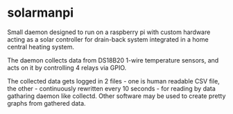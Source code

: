 # solarmanpi
Small daemon designed to run on a raspberry pi with custom hardware acting as a solar controller for drain-back system
integrated in a home central heating system.

The daemon collects data from DS18B20 1-wire temperature sensors, and acts on it by controlling 4 relays via GPIO.

The collected data gets logged in 2 files - one is human readable CSV file, the other - continuously rewritten every
10 seconds - for reading by data gatharing daemon like collectd. Other software may be used to create pretty graphs
from gathered data.
